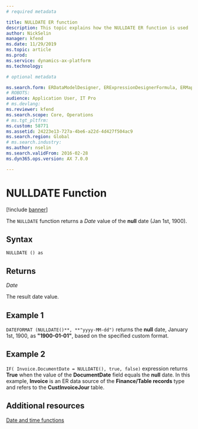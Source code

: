 ```yaml
---
# required metadata

title: NULLDATE ER function
description: This topic explains how the NULLDATE ER function is used
author: NickSelin
manager: kfend
ms.date: 11/29/2019
ms.topic: article
ms.prod: 
ms.service: dynamics-ax-platform
ms.technology: 

# optional metadata

ms.search.form: ERDataModelDesigner, ERExpressionDesignerFormula, ERMappedFormatDesigner, ERModelMappingDesigner
# ROBOTS: 
audience: Application User, IT Pro
# ms.devlang: 
ms.reviewer: kfend
ms.search.scope: Core, Operations
# ms.tgt_pltfrm: 
ms.custom: 58771
ms.assetid: 24223e13-727a-4be6-a22d-4d427f504ac9
ms.search.region: Global
# ms.search.industry: 
ms.author: nselin
ms.search.validFrom: 2016-02-28
ms.dyn365.ops.version: AX 7.0.0

---
```


# <a name="NULLDATE">NULLDATE Function</a>

[!include [banner](../includes/banner.md)]

The `NULLDATE` function returns a *Date* value of the **null** date (Jan 1st, 1900).

## Syntax

```
NULLDATE () as 
```

## Returns

*Date*

The result date value.

## Example 1

`DATEFORMAT (NULLDATE()**, **"yyyy-MM-dd")` returns the **null** date, January 1st, 1900, as **"1900-01-01"**, based on the specified custom format.

## Example 2

`IF( Invoice.DocumentDate = NULLDATE(), true, false)` expression returns **True** when the value of the **DocumentDate** field equals the **null** date. In this example, **Invoice** is an ER data source of the **Finance/Table records** type and refers to the **CustInvoiceJour** table.

## Additional resources

[Date and time functions](er-functions-category-datetime.md)
